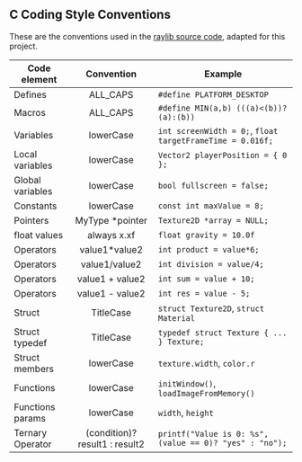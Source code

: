 ## C Coding Style Conventions

These are the conventions used in the [raylib source code](https://github.com/raysan5/raylib/blob/master/CONVENTIONS.md), adapted for this project.

Code element |           Convention           | Example
--- |:------------------------------:| ---
Defines |            ALL_CAPS            | `#define PLATFORM_DESKTOP`
Macros |            ALL_CAPS            | `#define MIN(a,b) (((a)<(b))?(a):(b))`
Variables |           lowerCase            | `int screenWidth = 0;`, `float targetFrameTime = 0.016f;`
Local variables |           lowerCase            | `Vector2 playerPosition = { 0 };`
Global variables |           lowerCase            | `bool fullscreen = false;`
Constants |           lowerCase            | `const int maxValue = 8;`
Pointers |        MyType *pointer         | `Texture2D *array = NULL;`
float values |          always x.xf           | `float gravity = 10.0f`
Operators |         value1*value2          | `int product = value*6;`
Operators |         value1/value2          | `int division = value/4;`
Operators |        value1 + value2         | `int sum = value + 10;`
Operators |        value1 - value2         | `int res = value - 5;`
Struct |           TitleCase            | `struct Texture2D`, `struct Material`
Struct typedef |           TitleCase            | `typedef struct Texture { ... } Texture;`
Struct members |           lowerCase            | `texture.width`, `color.r`
Functions |           lowerCase            | `initWindow()`, `loadImageFromMemory()`
Functions params |           lowerCase            | `width`, `height`
Ternary Operator | (condition)? result1 : result2 | `printf("Value is 0: %s", (value == 0)? "yes" : "no");`
